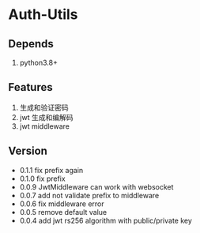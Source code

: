 # Auth-Utils
## Depends
1. python3.8+
## Features
1. 生成和验证密码
2. jwt 生成和编解码
3. jwt middleware
## Version
- 0.1.1 fix prefix again
- 0.1.0 fix prefix
- 0.0.9 JwtMiddleware can work with websocket
- 0.0.7 add not validate prefix to middleware
- 0.0.6 fix middleware error
- 0.0.5 remove default value
- 0.0.4 add jwt rs256 algorithm with  public/private key